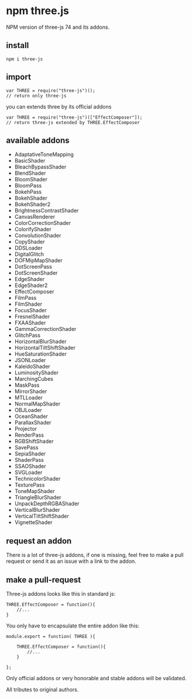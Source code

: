 # npm three.js

NPM version of three-js 74 and its addons.

## install

```
npm i three-js
```

## import

```
var THREE = require("three-js")();
// return only three-js
```

you can extends three by its official addons
```
var THREE = require("three-js")(["EffectComposer"]);
// return three-js extended by THREE.EffectComposer
````

## available addons
 - AdaptativeToneMapping
 - BasicShader
 - BleachBypassShader
 - BlendShader
 - BloomShader
 - BloomPass
 - BokehPass
 - BokehShader
 - BokehShader2
 - BrightnessContrastShader
 - CanvasRenderer
 - ColorCorrectionShader
 - ColorifyShader
 - ConvolutionShader
 - CopyShader
 - DDSLoader
 - DigitalGlitch
 - DOFMipMapShader
 - DotScreenPass
 - DotScreenShader
 - EdgeShader
 - EdgeShader2
 - EffectComposer
 - FilmPass
 - FilmShader
 - FocusShader
 - FresnelShader
 - FXAAShader
 - GammaCorrectionShader
 - GlitchPass
 - HorizontalBlurShader
 - HorizontalTiltShiftShader
 - HueSaturationShader
 - JSONLoader
 - KaleidoShader
 - LuminosityShader
 - MarchingCubes
 - MaskPass
 - MirrorShader
 - MTLLoader
 - NormalMapShader
 - OBJLoader
 - OceanShader
 - ParallaxShader
 - Projector
 - RenderPass
 - RGBShiftShader
 - SavePass
 - SepiaShader
 - ShaderPass
 - SSAOShader
 - SVGLoader
 - TechnicolorShader
 - TexturePass
 - ToneMapShader
 - TriangleBlurShader
 - UnpackDepthRGBAShader
 - VerticalBlurShader
 - VerticalTiltShiftShader
 - VignetteShader

## request an addon

There is a lot of three-js addons, if one is missing, feel free to make a pull request or send it as an issue with a link to the addon.

## make a pull-request

Three-js addons looks like this in standard js:
```
THREE.EffectComposer = function(){
	//...
}
```

You only have to encapsulate the entire addon like this:
```
module.export = function( THREE ){
	
	THREE.EffectComposer = function(){
		//...
	}

};
```

Only official addons or very honorable and stable addons will be validated.

All tributes to original authors.